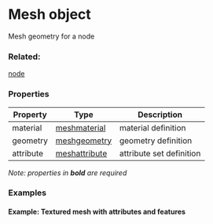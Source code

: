 # Mesh object

Mesh geometry for a node

### Related:

[node](node.md)
### Properties

| Property | Type | Description |
| --- | --- | --- |
| material | [meshmaterial](meshmaterial.md) | material definition |
| geometry | [meshgeometry](meshgeometry.md) | geometry definition |
| attribute | [meshattribute](meshattribute.md) | attribute set definition |

*Note: properties in **bold** are required*

### Examples 

#### Example: Textured mesh with attributes and features 

